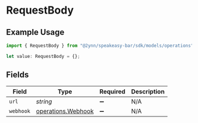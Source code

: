 # RequestBody

## Example Usage

```typescript
import { RequestBody } from "@2ynn/speakeasy-bar/sdk/models/operations";

let value: RequestBody = {};
```

## Fields

| Field                                                           | Type                                                            | Required                                                        | Description                                                     |
| --------------------------------------------------------------- | --------------------------------------------------------------- | --------------------------------------------------------------- | --------------------------------------------------------------- |
| `url`                                                           | *string*                                                        | :heavy_minus_sign:                                              | N/A                                                             |
| `webhook`                                                       | [operations.Webhook](../../../sdk/models/operations/webhook.md) | :heavy_minus_sign:                                              | N/A                                                             |